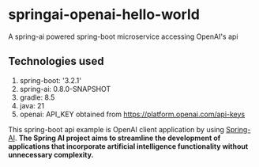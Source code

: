 # springai-openai-hello-world
A spring-ai powered spring-boot microservice accessing OpenAI's api

## Technologies used
1. spring-boot: '3.2.1'
2. spring-ai: 0.8.0-SNAPSHOT
3. gradle: 8.5
4. java: 21
5. openai: API_KEY obtained from https://platform.openai.com/api-keys

 

This spring-boot api example is OpenAI client application by using [Spring-AI](https://docs.spring.io/spring-ai/reference/index.html). 
<b>The Spring AI project aims to streamline the development of applications that incorporate artificial intelligence functionality without unnecessary complexity. </b>